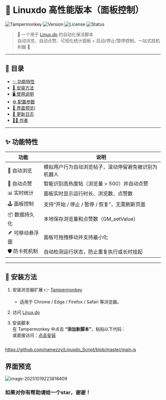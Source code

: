 # 🧩 Linuxdo 高性能版本（面板控制）

![Tampermonkey](https://img.shields.io/badge/Tampermonkey-UserScript-blue?logo=googlechrome)
![Version](https://img.shields.io/badge/version-0.5.0-brightgreen)
![License](https://img.shields.io/badge/license-MIT-lightgrey)
![Status](https://img.shields.io/badge/status-active-success)

> 🦾 一个用于 [Linux.do](https://linux.do) 的自动化保活脚本  
> 自动浏览、自动点赞、可视化统计面板 + 启动/停止/暂停控制，一站式挂机利器 🚀

---

## 📖 目录
- [✨ 功能特性](#-功能特性)
- [🧰 安装方法](#-安装方法)
- [🖥️ 使用说明](#️-使用说明)
- [⚙️ 配置参数](#-配置参数)
- [📸 界面预览](!-界面预览))
- [🧾 更新日志](#-V0.0.5)
- [🧑‍💻 作者](#-Levi)

---

## ✨ 功能特性

| 功能 | 说明 |
|------|------|
| 👀 自动浏览 | 模拟用户行为自动浏览帖子，滚动停留避免被识别为机器人 |
| 💖 自动点赞 | 智能识别高热度帖（浏览量 > 500）并自动点赞 |
| 📊 实时统计 | 面板实时显示运行时长、浏览数、点赞数 |
| 🕹️ 面板控制 | 支持“开始 / 停止 / 暂停 / 恢复”，无需刷新页面 |
| 📦 数据持久化 | 本地保存浏览量和点赞数（GM_setValue） |
| 🪶 可移动悬浮窗 | 面板可拖拽移动并支持最小化 |
| 🛡️ 防卡死机制 | 自动检测运行状态，防止重复执行或长时挂起 |

---

## 🧰 安装方法

1. 安装浏览器扩展 👉 [Tampermonkey](https://www.tampermonkey.net/)
   - 适用于 Chrome / Edge / Firefox / Safari 等浏览器。

2. 访问 [Linux.do](https://linux.do)

3. 安装脚本  
   在 Tampermonkey 中点击 **“添加新脚本”**，粘贴以下代码：  
   或直接访问：[点击安装](https://greasyfork.org/en/scripts/553171-linuxdo%E4%BF%9D%E6%B4%BB%E4%BC%98%E5%8C%96%E7%89%88-%E9%AB%98%E6%80%A7%E8%83%BD%E7%89%88)
   ```bash
  https://github.com/namezzy/Linuxdo_Script/blob/master/main.js

  ## 界面预览
  ![image-20251019223818409](https://cdn.jsdelivr.net/gh/Levi0219/save-2024@main/image-20251019223818409.png)
  ### 如果对你有帮助请给一个star，谢谢！
